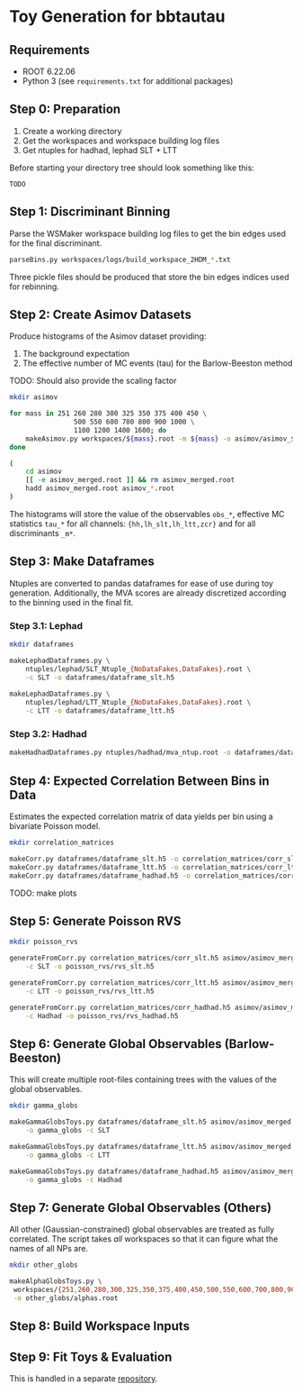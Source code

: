 # Toy Generation for bbtautau

## Requirements

- ROOT 6.22.06
- Python 3 (see `requirements.txt` for additional packages)


## Step 0: Preparation

1. Create a working directory
2. Get the workspaces and workspace building log files
3. Get ntuples for hadhad, lephad SLT + LTT


Before starting your directory tree should look something like this:
```
TODO
```

## Step 1: Discriminant Binning

Parse the WSMaker workspace building log files to get the bin edges
used for the final discriminant.

```bash
parseBins.py workspaces/logs/build_workspace_2HDM_*.txt
```

Three pickle files should be produced that store the bin edges indices
used for rebinning.


## Step 2: Create Asimov Datasets

Produce histograms of the Asimov dataset providing:

1. The background expectation
2. The effective number of MC events (tau) for the Barlow-Beeston method

TODO: Should also provide the scaling factor

```bash
mkdir asimov

for mass in 251 260 280 300 325 350 375 400 450 \
                500 550 600 700 800 900 1000 \
                1100 1200 1400 1600; do
    makeAsimov.py workspaces/${mass}.root -m ${mass} -o asimov/asimov_${mass}.root
done

(
    cd asimov
    [[ -e asimov_merged.root ]] && rm asimov_merged.root
    hadd asimov_merged.root asimov_*.root
)
```

The histograms will store the value of the observables `obs_*`,
effective MC statistics `tau_*` for all channels:
`{hh,lh_slt,lh_ltt,zcr}` and for all discriminants `_m*`.


## Step 3: Make Dataframes

Ntuples are converted to pandas dataframes for ease of use during toy
generation. Additionally, the MVA scores are already discretized
according to the binning used in the final fit.


### Step 3.1: Lephad

```bash
mkdir dataframes

makeLephadDataframes.py \
    ntuples/lephad/SLT_Ntuple_{NoDataFakes,DataFakes}.root \
    -c SLT -o dataframes/dataframe_slt.h5
    
makeLephadDataframes.py \
    ntuples/lephad/LTT_Ntuple_{NoDataFakes,DataFakes}.root \
    -c LTT -o dataframes/dataframe_ltt.h5
```


### Step 3.2: Hadhad

```bash
makeHadhadDataframes.py ntuples/hadhad/mva_ntup.root -o dataframes/dataframe_hadhad.h5
```


## Step 4: Expected Correlation Between Bins in Data

Estimates the expected correlation matrix of data yields per bin using
a bivariate Poisson model.

```bash
mkdir correlation_matrices

makeCorr.py dataframes/dataframe_slt.h5 -o correlation_matrices/corr_slt.h5
makeCorr.py dataframes/dataframe_ltt.h5 -o correlation_matrices/corr_ltt.h5
makeCorr.py dataframes/dataframe_hadhad.h5 -o correlation_matrices/corr_hadhad.h5
```

TODO: make plots


## Step 5: Generate Poisson RVS

```bash
mkdir poisson_rvs

generateFromCorr.py correlation_matrices/corr_slt.h5 asimov/asimov_merged.root \
    -c SLT -o poisson_rvs/rvs_slt.h5

generateFromCorr.py correlation_matrices/corr_ltt.h5 asimov/asimov_merged.root \
    -c LTT -o poisson_rvs/rvs_ltt.h5

generateFromCorr.py correlation_matrices/corr_hadhad.h5 asimov/asimov_merged.root \
    -c Hadhad -o poisson_rvs/rvs_hadhad.h5
```


## Step 6: Generate Global Observables (Barlow-Beeston)

This will create multiple root-files containing trees with the values
of the global observables.


```bash
mkdir gamma_globs

makeGammaGlobsToys.py dataframes/dataframe_slt.h5 asimov/asimov_merged.root \
    -o gamma_globs -c SLT

makeGammaGlobsToys.py dataframes/dataframe_ltt.h5 asimov/asimov_merged.root \
    -o gamma_globs -c LTT

makeGammaGlobsToys.py dataframes/dataframe_hadhad.h5 asimov/asimov_merged.root \
    -o gamma_globs -c Hadhad
```


## Step 7: Generate Global Observables (Others)

All other (Gaussian-constrained) global observables are treated as
fully correlated. The script takes *all* workspaces so that it can
figure what the names of all NPs are.

```bash
mkdir other_globs

makeAlphaGlobsToys.py \
 workspaces/{251,260,280,300,325,350,375,400,450,500,550,600,700,800,900,1000,1100,1200,1400,1600}.root \
 -o other_globs/alphas.root
```

## Step 8: Build Workspace Inputs


## Step 9: Fit Toys & Evaluation

This is handled in a separate
[repository](https://gitlab.cern.ch/cdeutsch/bbtt_global_significance/).
